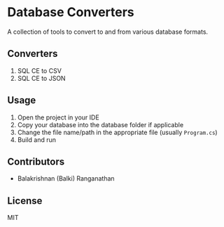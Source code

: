 # Database Converters
A collection of tools to convert to and from various database formats.

## Converters
1. SQL CE to CSV
2. SQL CE to JSON

## Usage
1. Open the project in your IDE
2. Copy your database into the database folder if applicable
3. Change the file name/path in the appropriate file (usually `Program.cs`)
4. Build and run

## Contributors
* Balakrishnan (Balki) Ranganathan

## License
MIT